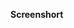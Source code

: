 **Screenshort**
<img scr="https://github.com/rakibul263/New-Year-Offer-Portfolio/blob/main/Screenshort.png">
